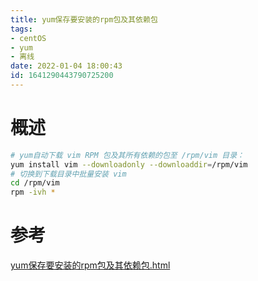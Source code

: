 ```yaml
---
title: yum保存要安装的rpm包及其依赖包
tags: 
- centOS
- yum 
- 离线
date: 2022-01-04 18:00:43
id: 1641290443790725200
---
```

# 概述

```sh
# yum自动下载 vim RPM 包及其所有依赖的包至 /rpm/vim 目录：
yum install vim --downloadonly --downloaddir=/rpm/vim
# 切换到下载目录中批量安装 vim
cd /rpm/vim
rpm -ivh * 
```



# 参考

 [yum保存要安装的rpm包及其依赖包.html](assets\references\yum保存要安装的rpm包及其依赖包.html) 
